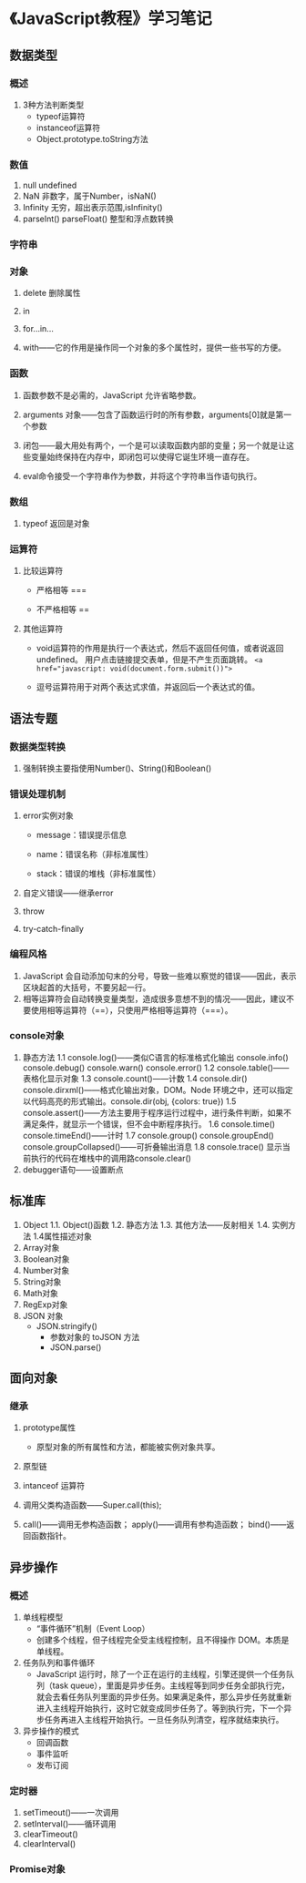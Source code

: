 # 《JavaScript教程》学习笔记

## 数据类型

### 概述

1. 3种方法判断类型
   - typeof运算符
   - instanceof运算符
   - Object.prototype.toString方法

### 数值

1. null undefined
2. NaN 非数字，属于Number，isNaN()
3. Infinity 无穷，超出表示范围,isInfinity()
4. parseInt() parseFloat() 整型和浮点数转换

### 字符串

### 对象

1. delete 删除属性

2. in

3. for...in...

4. with——它的作用是操作同一个对象的多个属性时，提供一些书写的方便。

### 函数

1. 函数参数不是必需的，JavaScript 允许省略参数。

2. arguments 对象——包含了函数运行时的所有参数，arguments[0]就是第一个参数

3. 闭包——最大用处有两个，一个是可以读取函数内部的变量；另一个就是让这些变量始终保持在内存中，即闭包可以使得它诞生环境一直存在。

4. eval命令接受一个字符串作为参数，并将这个字符串当作语句执行。

### 数组

1. typeof 返回是对象

### 运算符

1. 比较运算符

   - 严格相等 ===
  
   - 不严格相等 ==

2. 其他运算符

   - void运算符的作用是执行一个表达式，然后不返回任何值，或者说返回undefined。
    用户点击链接提交表单，但是不产生页面跳转。
    ```<a href="javascript: void(document.form.submit())">```

   - 逗号运算符用于对两个表达式求值，并返回后一个表达式的值。

## 语法专题

### 数据类型转换

1. 强制转换主要指使用Number()、String()和Boolean()

### 错误处理机制

1. error实例对象

   - message：错误提示信息

   - name：错误名称（非标准属性）

   - stack：错误的堆栈（非标准属性）
  
2. 自定义错误——继承error

3. throw

4. try-catch-finally

### 编程风格

1. JavaScript 会自动添加句末的分号，导致一些难以察觉的错误——因此，表示区块起首的大括号，不要另起一行。
2. 相等运算符会自动转换变量类型，造成很多意想不到的情况——因此，建议不要使用相等运算符（==），只使用严格相等运算符（===）。

### console对象

1. 静态方法
1.1 console.log()——类似C语言的标准格式化输出
console.info() console.debug() console.warn() console.error() 
1.2 console.table()——表格化显示对象
1.3 console.count()——计数
1.4 console.dir()
console.dirxml()——格式化输出对象，DOM。Node 环境之中，还可以指定以代码高亮的形式输出。console.dir(obj, {colors: true})
1.5 console.assert()——方法主要用于程序运行过程中，进行条件判断，如果不满足条件，就显示一个错误，但不会中断程序执行。
1.6 console.time()
console.timeEnd()——计时
1.7 console.group()
console.groupEnd()
console.groupCollapsed()——可折叠输出消息
1.8 console.trace()
显示当前执行的代码在堆栈中的调用路console.clear()
2. debugger语句——设置断点

## 标准库

1. Object
1.1. Object()函数
1.2. 静态方法
1.3. 其他方法——反射相关
1.4. 实例方法
1.4属性描述对象
2. Array对象
3. Boolean对象
4. Number对象
5. String对象
6. Math对象
7. RegExp对象
8. JSON 对象
   - JSON.stringify()
     - 参数对象的 toJSON 方法
     - JSON.parse()

## 面向对象

### 继承

1. prototype属性

    - 原型对象的所有属性和方法，都能被实例对象共享。

2. 原型链
3. intanceof 运算符
4. 调用父类构造函数——Super.call(this);
5. call()——调用无参构造函数；
   apply()——调用有参构造函数；
   bind()——返回函数指针。

## 异步操作

### 概述

1. 单线程模型
   - “事件循环”机制（Event Loop）
   - 创建多个线程，但子线程完全受主线程控制，且不得操作 DOM。本质是单线程。
2. 任务队列和事件循环
   - JavaScript 运行时，除了一个正在运行的主线程，引擎还提供一个任务队列（task queue），里面是异步任务。主线程等到同步任务全部执行完，就会去看任务队列里面的异步任务。如果满足条件，那么异步任务就重新进入主线程开始执行，这时它就变成同步任务了。等到执行完，下一个异步任务再进入主线程开始执行。一旦任务队列清空，程序就结束执行。
3. 异步操作的模式
   - 回调函数
   - 事件监听
   - 发布订阅

### 定时器

1. setTimeout()——一次调用
2. setInterval()——循环调用
3. clearTimeout()
4. clearInterval()

### Promise对象
